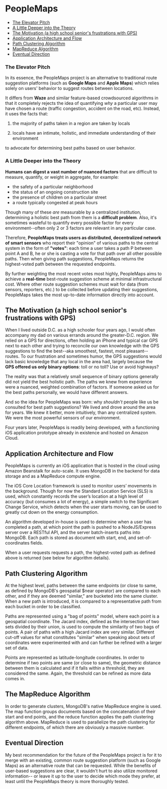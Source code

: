 # PeopleMaps

* [The Elevator Pitch](https://github.com/EshaMaharishi/peoplemaps/tree/master#the-elevator-pitch)
* [A Little Deeper into the Theory](https://github.com/EshaMaharishi/peoplemaps/blob/master/README.md#a-little-deeper-into-the-theory)
* [The Motivation (a high school senior's frustrations with GPS)](https://github.com/EshaMaharishi/peoplemaps/blob/master/README.md#the-motivation-a-high-school-seniors-frustrations-with-gps)
* [Application Architecture and Flow](https://github.com/EshaMaharishi/peoplemaps/blob/master/README.md#application-architecture-and-flow)
* [Path Clustering Algorithm](https://github.com/EshaMaharishi/peoplemaps/blob/master/README.md#path-clustering-algorithm)
* [MapReduce Algorithm](https://github.com/EshaMaharishi/peoplemaps/blob/master/README.md#the-mapreduce-algorithm)
* [Eventual Direction](https://github.com/EshaMaharishi/peoplemaps/blob/master/README.md#eventual-direction)

### The Elevator Pitch

In its essence, the PeopleMaps project is an alternative to traditional route suggestion platforms (such as **Google Maps** and **Apple Maps**) which relies solely on users' behavior to suggest routes between locations.

It differs from **Waze** and similar feature-based crowdsourced algorithms in that it completely rejects the idea of quantifying *why* a particular user may have chosen a route (traffic congestion, accident on the road, etc). Instead, it uses the facts that:

1) the majority of paths taken in a region are taken by locals

2) locals have an intimate, holistic, and immediate understanding of their environment 

to advocate for determining best paths based on user behavior.

### A Little Deeper into the Theory

**Humans can digest a vast number of nuanced factors** that are difficult to measure, quantify, or weight in aggregate, for example:

* the safety of a particular neighborhood
* the status of an ongoing construction site
* the presence of children on a particular street
* a route typically congested at peak hours

Though many of these *are* measurable by a centralized institution, determining a holistic best path from them is a **difficult problem**. Also, it's sometimes wasteful to quantify every possible factor for every environment--often only 2 or 3 factors are relevant in any particular case.

Therefore, **PeopleMaps treats users as distributed, decentralized network of smart sensors** who report their "opinion" of various paths to the central system in the form of **"votes"**: each time a user takes a path P between point A and B, he or she is casting a vote for that path over all other possible paths. Then when giving path suggestions, PeopleMaps returns the highest-voted path between the requested endpoints.

By further weighting the most recent votes most highly, PeopleMaps aims to achieve a **real-time** best-route suggestion scheme at minimal infrastructural cost. Where other route suggestion schemes must wait for data (from sensors, reporters, etc.) to be collected before updating their suggestions, PeopleMaps takes the most up-to-date information directly into account.

## The Motivation (a high school senior's frustrations with GPS)

When I lived outside D.C. as a high schooler four years ago, I would often accompany my dad on various errands around the greater-D.C. region. We relied on a GPS for directions, often holding an iPhone and typical car GPS next to each other and trying to reconcile our own knowledge with the GPS suggestions to find the best--aka smoothest, fastest, most pleasant--routes. To our frustration and sometimes humor, the GPS suggestions would lack basic knowledge that any local in the area had, largely because the **GPS offered us only binary options**: toll or no toll? Use or avoid highways?

The reality was that a relatively small sequence of binary options generally did not yield the best holistic path. The paths we knew from experience were a nuanced, weighted combination of factors. If someone asked us for the best paths personally, we would have different answers.

And so the idea for PeopleMaps was born: why *shouldn't* people like us be consulted for best path suggestions? We lived and drove around the area for years. We knew it better, more intuitively, than any centralized system. We were the most powerful sensors of our environment.

Four years later, PeopleMaps is readily being developed, with a functioning iOS application prototype already in existence and hosted on Amazon Cloud.

## Application Architecture and Flow

PeopleMaps is currently an iOS application that is hosted in the cloud using Amazon Beanstalk for auto-scale. It uses MongoDB in the backend for data storage and as a MapReduce compute engine.

The iOS Core Location framework is used to monitor users’ movements in the background. Though for now the Standard Location Service (SLS) is used, which constantly records the user’s location at a high level of accuracy (but consumes a lot of energy), a simple switch to the Significant Change Service, which detects when the user starts moving, can be used to greatly cut down on the energy consumption.

An algorithm developed in-house is used to determine when a user has completed a path, at which point the path is pushed to a NodeJS/Express server over a RESTful API, and the server batch-inserts paths into MongoDB. Each path is stored as document with start, end, and set-of-coordinates fields.

When a user requests requests a path, the highest-voted path as defined above is returned (see below for algorithm details).

## Path Clustering Algorithm

At the highest level, paths between the same endpoints (or close to same, as defined by MongoDB's geospatial $near operator) are compared to each other, and if they are deemed "similar," are bucketed into the same cluster. When a new path is introduced, it is compared to a representative path from each bucket in order to be classified. 

Paths are represented using a "bag of points" model, where each point is a geospatial coordinate. The Jacard index, defined as the intersection of two sets divided by their union, is used to compute the similarity of two bags of points. A pair of paths with a high Jacard index are very similar. Different cut-off values for what constitutes "similar" when speaking about sets of coordinates were experimented with and can further be refined with a larger set of data.

Points are represented as latitude-longitude coordinates. In order to determine if two points are same (or close to same), the geometric distance between them is calculated and if it falls within a threshold, they are considered the same. Again, the threshold can be refined as more data comes in.

## The MapReduce Algorithm

In order to generate clusters, MongoDB's native MapReduce engine is used. The map function groups documents based on the concatenation of their start and end points, and the reduce function applies the path clustering algorithm above. MapReduce is used to parallelize the path clustering for different endpoints, of which there are obviously a massive number.

## Eventual Direction

My best recommendation for the future of the PeopleMaps project is for it to merge with an existing, common route suggestion platform (such as Google Maps) as an alternative route that can be requested. While the benefits of user-based suggestions are clear, it wouldn't hurt to also utilize monitored information-- or leave it up to the user to decide which mode they prefer, at least until the PeopleMaps theory is more thoroughly tested.
